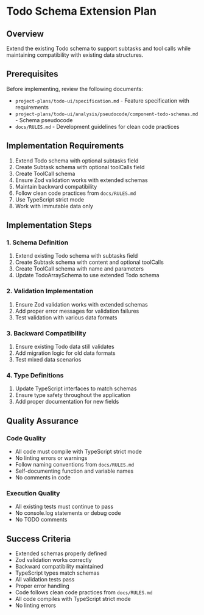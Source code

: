 # Todo Schema Extension Plan

## Overview

Extend the existing Todo schema to support subtasks and tool calls while maintaining compatibility with existing data structures.

## Prerequisites

Before implementing, review the following documents:
- `project-plans/todo-ui/specification.md` - Feature specification with requirements
- `project-plans/todo-ui/analysis/pseudocode/component-todo-schemas.md` - Schema pseudocode
- `docs/RULES.md` - Development guidelines for clean code practices

## Implementation Requirements

1. Extend Todo schema with optional subtasks field
2. Create Subtask schema with optional toolCalls field
3. Create ToolCall schema
4. Ensure Zod validation works with extended schemas
5. Maintain backward compatibility
6. Follow clean code practices from `docs/RULES.md`
7. Use TypeScript strict mode
8. Work with immutable data only

## Implementation Steps

### 1. Schema Definition

1. Extend existing Todo schema with subtasks field
2. Create Subtask schema with content and optional toolCalls
3. Create ToolCall schema with name and parameters
4. Update TodoArraySchema to use extended Todo schema

### 2. Validation Implementation

1. Ensure Zod validation works with extended schemas
2. Add proper error messages for validation failures
3. Test validation with various data formats

### 3. Backward Compatibility

1. Ensure existing Todo data still validates
2. Add migration logic for old data formats
3. Test mixed data scenarios

### 4. Type Definitions

1. Update TypeScript interfaces to match schemas
2. Ensure type safety throughout the application
3. Add proper documentation for new fields

## Quality Assurance

### Code Quality
- All code must compile with TypeScript strict mode
- No linting errors or warnings
- Follow naming conventions from `docs/RULES.md`
- Self-documenting function and variable names
- No comments in code

### Execution Quality
- All existing tests must continue to pass
- No console.log statements or debug code
- No TODO comments

## Success Criteria

- Extended schemas properly defined
- Zod validation works correctly
- Backward compatibility maintained
- TypeScript types match schemas
- All validation tests pass
- Proper error handling
- Code follows clean code practices from `docs/RULES.md`
- All code compiles with TypeScript strict mode
- No linting errors